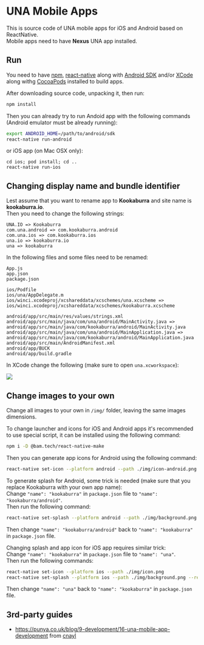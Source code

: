 # UNA Mobile Apps

This is source code of UNA mobile apps for iOS and Android based on ReactNative.   
Mobile apps need to have **Nexus** UNA app installed.

## Run

You need to have [npm](https://www.npmjs.com), [react-native](https://facebook.github.io/react-native/) along with [Android SDK](https://developer.android.com/studio) and/or [XCode](https://developer.apple.com/xcode/) along withg [CocoaPods](https://cocoapods.org/) installed to build apps.

After downloading source code, unpacking it, then run:
```bash
npm install 
```
Then you can already try to run Andoid app with the following commands (Android emulator must be already running):
```bash
export ANDROID_HOME=/path/to/android/sdk
react-native run-android
```
or iOS app (on Mac OSX only):
```
cd ios; pod install; cd ..
react-native run-ios
```

## Changing display name and bundle identifier

Lest assume that you want to rename app to **Kookaburra** and site name is **kookaburra.io**.   
Then you need to change the following strings:
```
UNA.IO => Kookaburra
com.una.android => com.kookaburra.android
com.una.ios => com.kookaburra.ios
una.io => kookaburra.io
una => kookaburra
```

In the following files and some files need to be renamed:
```
App.js
app.json
package.json

ios/Podfile
ios/una/AppDelegate.m
ios/winci.xcodeproj/xcshareddata/xcschemes/una.xcscheme => ios/winci.xcodeproj/xcshareddata/xcschemes/kookaburra.xcscheme

android/app/src/main/res/values/strings.xml
android/app/src/main/java/com/una/android/MainActivity.java => android/app/src/main/java/com/kookaburra/android/MainActivity.java
android/app/src/main/java/com/una/android/MainApplication.java => android/app/src/main/java/com/kookaburra/android/MainApplication.java
android/app/src/main/AndroidManifest.xml
android/app/BUCK
android/app/build.gradle
```

In XCode change the following (make sure to open `una.xcworkspace`):

![](https://raw.githubusercontent.com/wiki/unaio/una/images/mobile-apps/change-name-ios.png)


## Change images to your own

Change all images to your own in `/img/` folder, leaving the same images dimensions.  

To change launcher and icons for iOS and Android apps it's recommended to use special script, it can be installed using the following command:
```bash
npm i -D @bam.tech/react-native-make
```

Then you can generate app icons for Android using the following command:
```bash
react-native set-icon --platform android --path ./img/icon-android.png
```

To generate splash for Android, some trick is needed (make sure that you replace Kookaburra with your own app name):  
Change `"name": "kookaburra"` in `package.json` file to `"name": "kookaburra/android"`.   
Then run the following command:  
```bash
react-native set-splash --platform android --path ./img/background.png --resize contain
```
Then change `"name": "kookaburra/android"` back to `"name": "kookaburra"` in `package.json` file.  

Changing splash and app icon for iOS app requires similar trick:  
Change `"name": "kookaburra"` in `package.json` file to `"name": "una"`.   
Then run the following commands:  
```bash
react-native set-icon --platform ios --path ./img/icon.png
react-native set-splash --platform ios --path ./img/background.png --resize contain
```
Then change `"name": "una"` back to `"name": "kookaburra"` in `package.json` file.  


## 3rd-party guides

- https://punya.co.uk/blog/9-development/16-una-mobile-app-development from [cnayl](https://una.io/page/view-persons-profile?id=18944)

